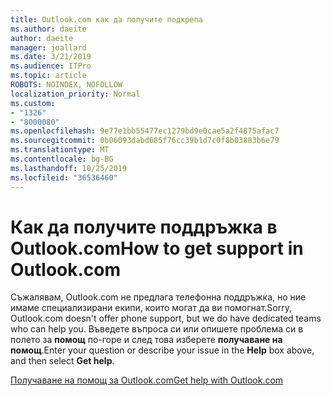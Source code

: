 ```yaml
---
title: Outlook.com как да получите подкрепа
ms.author: daeite
author: daeite
manager: joallard
ms.date: 3/21/2019
ms.audience: ITPro
ms.topic: article
ROBOTS: NOINDEX, NOFOLLOW
localization_priority: Normal
ms.custom:
- "1326"
- "8000080"
ms.openlocfilehash: 9e77e1bb55477ec1279bd9e0cae5a2f4875afac7
ms.sourcegitcommit: 0b06093dabd685f76cc39b1d7c0f8b03883b6e79
ms.translationtype: MT
ms.contentlocale: bg-BG
ms.lasthandoff: 10/25/2019
ms.locfileid: "36536460"
---
```

# <a name="how-to-get-support-in-outlookcom"></a><span data-ttu-id="a6f37-102">Как да получите поддръжка в Outlook.com</span><span class="sxs-lookup"><span data-stu-id="a6f37-102">How to get support in Outlook.com</span></span>

<span data-ttu-id="a6f37-103">Съжалявам, Outlook.com не предлага телефонна поддръжка, но ние имаме специализирани екипи, които могат да ви помогнат.</span><span class="sxs-lookup"><span data-stu-id="a6f37-103">Sorry, Outlook.com doesn't offer phone support, but we do have dedicated teams who can help you.</span></span>
<span data-ttu-id="a6f37-104">Въведете въпроса си или опишете проблема си в полето за **помощ** по-горе и след това изберете **получаване на помощ**.</span><span class="sxs-lookup"><span data-stu-id="a6f37-104">Enter your question or describe your issue in the **Help** box above, and then select **Get help**.</span></span>

[<span data-ttu-id="a6f37-105">Получаване на помощ за Outlook.com</span><span class="sxs-lookup"><span data-stu-id="a6f37-105">Get help with Outlook.com</span></span>](https://support.office.com/article/40676ad0-c831-45ac-a023-5be633be798d?wt.mc_id=Office_Outlook_com_Alchemy)
